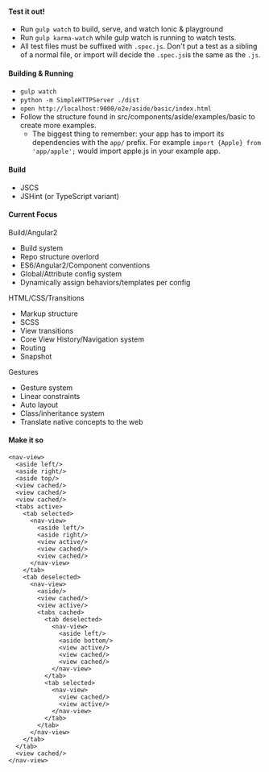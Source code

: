 
#### Test it out!

- Run `gulp watch` to build, serve, and watch Ionic & playground
- Run `gulp karma-watch` while gulp watch is running to watch tests.
- All test files must be suffixed with `.spec.js`. Don't put a test as a sibling of a normal file, or import will decide the `.spec.js`is the same as the `.js`.

#### Building & Running

- `gulp watch`
- `python -m SimpleHTTPServer ./dist`
- `open http://localhost:9000/e2e/aside/basic/index.html`
- Follow the structure found in src/components/aside/examples/basic
  to create more examples.
  * The biggest thing to remember: your app has to import its dependencies with the `app/` prefix. 
    For example `import {Apple} from 'app/apple';` would import apple.js in your example app.

#### Build

- JSCS
- JSHint (or TypeScript variant)

#### Current Focus

Build/Angular2
 - Build system
 - Repo structure overlord
 - ES6/Angular2/Component conventions
 - Global/Attribute config system
 - Dynamically assign behaviors/templates per config

HTML/CSS/Transitions
 - Markup structure
 - SCSS
 - View transitions
 - Core View History/Navigation system
 - Routing
 - Snapshot

Gestures
 - Gesture system
 - Linear constraints
 - Auto layout
 - Class/inheritance system
 - Translate native concepts to the web


#### Make it so

```
<nav-view>
  <aside left/>
  <aside right/>
  <aside top/>
  <view cached/>
  <view cached/>
  <view cached/>
  <tabs active>
    <tab selected>
      <nav-view>
        <aside left/>
        <aside right/>
        <view active/>
        <view cached/>
        <view cached/>
      </nav-view>
    </tab>
    <tab deselected>
      <nav-view>
        <aside/>
        <view cached/>
        <view active/>
        <tabs cached>
          <tab deselected>
            <nav-view>
              <aside left/>
              <aside bottom/>
              <view active/>
              <view cached/>
              <view cached/>
            </nav-view>
          </tab>
          <tab selected>
            <nav-view>
              <view cached/>
              <view active/>
            </nav-view>
          </tab>
        </tab>
      </nav-view>
    </tab>
  </tab>
  <view cached/>
</nav-view>
```
